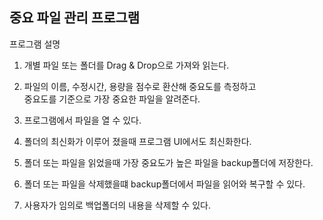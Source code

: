 중요 파일 관리 프로그램 
---------------------------------------------
프로그램 설명

1. 개별 파일 또는 폴더를 Drag & Drop으로 가져와 읽는다.
   
2. 파일의 이름, 수정시간, 용량을 점수로 환산해
   중요도를 측정하고   
   중요도를 기준으로 가장 중요한 파일을 알려준다.

3. 프로그램에서 파일을 열 수 있다.

4. 폴더의 최신화가 이루어 졌을때 프로그램 UI에서도 최신화한다.

5. 폴더 또는 파일을 읽었을때 가장 중요도가 높은 파일을 backup폴더에 저장한다.

6. 폴더 또는 파일을 삭제했을떄 backup폴더에서 파일을 읽어와 복구할 수 있다.

7. 사용자가 임의로 백업폴더의 내용을 삭제할 수 있다. 


